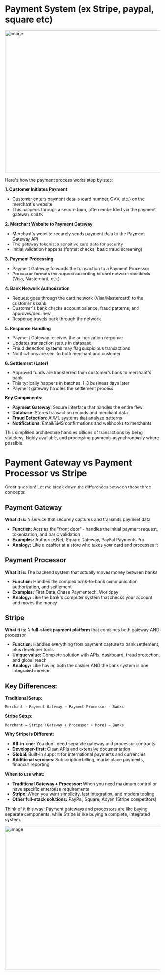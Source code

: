 
# Payment System (ex Stripe, paypal, square etc)

<img width="820" height="463" alt="image" src="https://github.com/user-attachments/assets/1e3338bb-78d4-4405-aff0-0fd6d1234737" />

Here's how the payment process works step by step:

**1. Customer Initiates Payment**
- Customer enters payment details (card number, CVV, etc.) on the merchant's website
- This happens through a secure form, often embedded via the payment gateway's SDK

**2. Merchant Website to Payment Gateway**
- Merchant's website securely sends payment data to the Payment Gateway API
- The gateway tokenizes sensitive card data for security
- Initial validation happens (format checks, basic fraud screening)

**3. Payment Processing**
- Payment Gateway forwards the transaction to a Payment Processor
- Processor formats the request according to card network standards (Visa, Mastercard, etc.)

**4. Bank Network Authorization**
- Request goes through the card network (Visa/Mastercard) to the customer's bank
- Customer's bank checks account balance, fraud patterns, and approves/declines
- Response travels back through the network

**5. Response Handling**
- Payment Gateway receives the authorization response
- Updates transaction status in database
- Fraud detection systems may flag suspicious transactions
- Notifications are sent to both merchant and customer

**6. Settlement (Later)**
- Approved funds are transferred from customer's bank to merchant's bank
- This typically happens in batches, 1-3 business days later
- Payment gateway handles the settlement process

**Key Components:**
- **Payment Gateway**: Secure interface that handles the entire flow
- **Database**: Stores transaction records and merchant data
- **Fraud Detection**: AI/ML systems that analyze patterns
- **Notifications**: Email/SMS confirmations and webhooks to merchants

This simplified architecture handles billions of transactions by being stateless, highly available, and processing payments asynchronously where possible.

# Payment Gateway vs Payment Processor vs Stripe
Great question! Let me break down the differences between these three concepts:

## Payment Gateway
**What it is:** A service that securely captures and transmits payment data
- **Function:** Acts as the "front door" - handles the initial payment request, tokenization, and basic validation
- **Examples:** Authorize.Net, Square Gateway, PayPal Payments Pro
- **Analogy:** Like a cashier at a store who takes your card and processes it

## Payment Processor  
**What it is:** The backend system that actually moves money between banks
- **Function:** Handles the complex bank-to-bank communication, authorization, and settlement
- **Examples:** First Data, Chase Paymentech, Worldpay
- **Analogy:** Like the bank's computer system that checks your account and moves the money

## Stripe
**What it is:** A **full-stack payment platform** that combines both gateway AND processor
- **Function:** Handles everything from payment capture to bank settlement, plus developer tools
- **Unique value:** Complete solution with APIs, dashboard, fraud protection, and global reach
- **Analogy:** Like having both the cashier AND the bank system in one integrated service

## Key Differences:

**Traditional Setup:**
```
Merchant → Payment Gateway → Payment Processor → Banks
```

**Stripe Setup:**
```
Merchant → Stripe (Gateway + Processor + More) → Banks
```

**Why Stripe is Different:**
- **All-in-one:** You don't need separate gateway and processor contracts
- **Developer-first:** Clean APIs and extensive documentation
- **Global:** Built-in support for international payments and currencies
- **Additional services:** Subscription billing, marketplace payments, financial reporting

**When to use what:**
- **Traditional Gateway + Processor:** When you need maximum control or have specific enterprise requirements
- **Stripe:** When you want simplicity, fast integration, and modern tooling
- **Other full-stack solutions:** PayPal, Square, Adyen (Stripe competitors)

Think of it this way: Payment gateways and processors are like buying separate components, while Stripe is like buying a complete, integrated system.

<img width="812" height="467" alt="image" src="https://github.com/user-attachments/assets/c65e7d84-3e43-462d-b5ea-3eb22546a5f3" />



